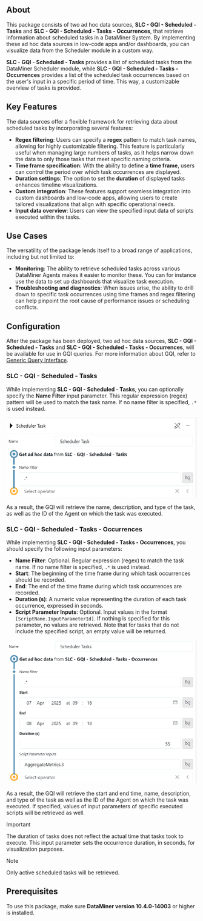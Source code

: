 ## About

This package consists of two ad hoc data sources, **SLC - GQI - Scheduled - Tasks** and **SLC - GQI - Scheduled - Tasks - Occurrences**, that retrieve information about scheduled tasks in a DataMiner System. By implementing these ad hoc data sources in low-code apps and/or dashboards, you can visualize data from the Scheduler module in a custom way.

**SLC - GQI - Scheduled - Tasks** provides a list of scheduled tasks from the DataMiner Scheduler module, while **SLC - GQI - Scheduled - Tasks - Occurrences** provides a list of the scheduled task occurrences based on the user's input in a specific period of time. This way, a customizable overview of tasks is provided.

## Key Features

The data sources offer a flexible framework for retrieving data about scheduled tasks by incorporating several features:

- **Regex filtering**: Users can specify a **regex** pattern to match task names, allowing for highly customizable filtering. This feature is particularly useful when managing large numbers of tasks, as it helps narrow down the data to only those tasks that meet specific naming criteria.
- **Time frame specification**: With the ability to define a **time frame**, users can control the period over which task occurrences are displayed.
- **Duration settings**: The option to set the **duration** of displayed tasks enhances timeline visualizations. 
- **Custom integration**: These features support seamless integration into custom dashboards and low-code apps, allowing users to create tailored visualizations that align with specific operational needs.
- **Input data overview**: Users can view the specified input data of scripts executed within the tasks.

## Use Cases 

The versatility of the package lends itself to a broad range of applications, including but not limited to:

- **Monitoring**: The ability to retrieve scheduled tasks across various DataMiner Agents makes it easier to monitor these. You can for instance use the data to set up dashboards that visualize task execution.
- **Troubleshooting and diagnostics**: When issues arise, the ability to drill down to specific task occurrences using time frames and regex filtering can help pinpoint the root cause of performance issues or scheduling conflicts.

## Configuration 

After the package has been deployed, two ad hoc data sources, **SLC - GQI - Scheduled - Tasks**  and  **SLC - GQI - Scheduled - Tasks - Occurrences**, will be available for use in GQI queries. For more information about GQI, refer to [Generic Query Interface](https://aka.dataminer.services/About_GQI).

### SLC - GQI - Scheduled - Tasks

While implementing **SLC - GQI - Scheduled - Tasks**, you can optionally specify the **Name Filter** input parameter. This regular expression (regex) pattern will be used to match the task name. If no name filter is specified, `.*` is used instead.

![SchedulerTasks](./Images/Scheduler_Tasks.png)

As a result, the GQI will retrieve the name, description, and type of the task, as well as the ID of the Agent on which the task was executed.

### SLC - GQI - Scheduled - Tasks - Occurrences

While implementing **SLC - GQI - Scheduled - Tasks - Occurrences**, you should specify the following input parameters:

- **Name Filter**: Optional. Regular expression (regex) to match the task name. If no name filter is specified, `.*` is used instead.
- **Start**: The beginning of the time frame during which task occurrences should be recorded.
- **End**: The end of the time frame during which task occurrences are recorded.
- **Duration (s)**: A numeric value representing the duration of each task occurrence, expressed in seconds.
- **Script Parameter Inputs**: Optional. Input values in the format `[ScriptName.InputParameterId]`. If nothing is specified for this parameter, no values are retrieved. Note that for tasks that do not include the specified script, an empty value will be returned.

![SchedulerOccurrences](./Images/Scheduler_Occurrences_SettingUp.png)

As a result, the GQI will retrieve the start and end time, name, description, and type of the task as well as the ID of the Agent on which the task was executed. If specified, values of input parameters of specific executed scripts will be retrieved as well.

> [!IMPORTANT]
> The duration of tasks does not reflect the actual time that tasks took to execute. This input parameter sets the occurrence duration, in seconds, for visualization purposes.

> [!NOTE]
> Only active scheduled tasks will be retrieved.

## Prerequisites

To use this package, make sure **DataMiner version 10.4.0-14003** or higher is installed.
